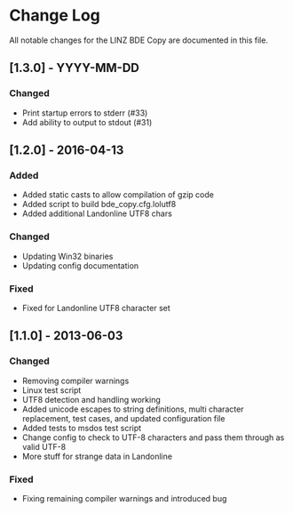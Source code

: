 # Change Log

All notable changes for the LINZ BDE Copy are documented in this file.

## [1.3.0] - YYYY-MM-DD
### Changed
- Print startup errors to stderr (#33)
- Add ability to output to stdout (#31)

## [1.2.0] - 2016-04-13
### Added
- Added static casts to allow compilation of gzip code
- Added script to build bde_copy.cfg.lolutf8
- Added additional Landonline UTF8 chars

### Changed
- Updating Win32 binaries
- Updating config documentation

### Fixed
- Fixed for Landonline UTF8 character set

## [1.1.0] - 2013-06-03
### Changed
- Removing compiler warnings
- Linux test script
- UTF8 detection and handling working
- Added unicode escapes to string definitions, multi character replacement, test cases, and updated configuration file
- Added tests to msdos test script
- Change config to check to UTF-8 characters and pass them through as valid UTF-8
- More stuff for strange data in Landonline

### Fixed
- Fixing remaining compiler warnings and introduced bug

